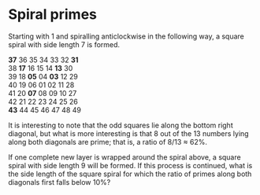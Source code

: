 # Spiral primes

Starting with 1 and spiralling anticlockwise in the following way, a square spiral with side length 7 is formed.

__37__ 36 35 34 33 32 __31__  
38 __17__ 16 15 14 __13__ 30  
39 18 __05__ 04 __03__ 12 29  
40 19 06 01 02 11 28  
41 20 __07__ 08 09 10 27  
42 21 22 23 24 25 26  
__43__ 44 45 46 47 48 49  

It is interesting to note that the odd squares lie along the bottom right diagonal, but what is more interesting is that 8 out of the 13 numbers lying along both diagonals are prime; that is, a ratio of 8/13 ≈ 62%.

If one complete new layer is wrapped around the spiral above, a square spiral with side length 9 will be formed. If this process is continued, what is the side length of the square spiral for which the ratio of primes along both diagonals first falls below 10%?